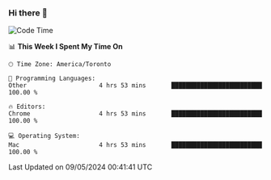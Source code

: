 ### Hi there 👋


<!--START_SECTION:waka-->
![Code Time](http://img.shields.io/badge/Code%20Time-1%2C895%20hrs%2052%20mins-blue)

📊 **This Week I Spent My Time On** 

```text
🕑︎ Time Zone: America/Toronto

💬 Programming Languages: 
Other                    4 hrs 53 mins       █████████████████████████   100.00 % 

🔥 Editors: 
Chrome                   4 hrs 53 mins       █████████████████████████   100.00 % 

💻 Operating System: 
Mac                      4 hrs 53 mins       █████████████████████████   100.00 % 
```


 Last Updated on 09/05/2024 00:41:41 UTC
<!--END_SECTION:waka-->

<!--
**SillyPasty/SillyPasty** is a ✨ _special_ ✨ repository because its `README.md` (this file) appears on your GitHub profile.

Here are some ideas to get you started:

- 🔭 I’m currently working on ...
- 🌱 I’m currently learning ...
- 👯 I’m looking to collaborate on ...
- 🤔 I’m looking for help with ...
- 💬 Ask me about ...
- 📫 How to reach me: ...
- 😄 Pronouns: ...
- ⚡ Fun fact: ...
-->


